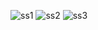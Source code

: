 ![ss1](https://github.com/hakanozer/tukcell_kotlin_2024/assets/83172478/e70b920b-52f2-41bc-ad7e-08b75eae046a)
![ss2](https://github.com/hakanozer/tukcell_kotlin_2024/assets/83172478/1ec4cd3d-20d0-425a-b9c3-c85d20355ae3)
![ss3](https://github.com/hakanozer/tukcell_kotlin_2024/assets/83172478/3573b712-c00e-43eb-8f3d-8df32b0cdb63)
